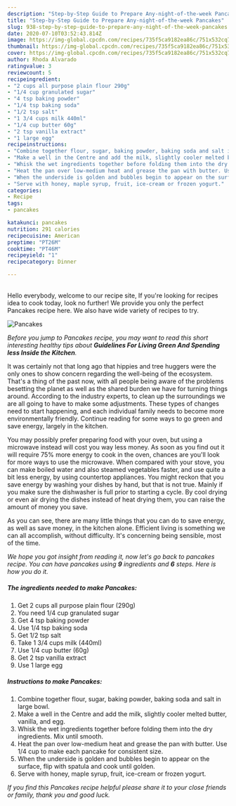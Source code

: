 ```yaml
---
description: "Step-by-Step Guide to Prepare Any-night-of-the-week Pancakes"
title: "Step-by-Step Guide to Prepare Any-night-of-the-week Pancakes"
slug: 938-step-by-step-guide-to-prepare-any-night-of-the-week-pancakes
date: 2020-07-10T03:52:43.814Z
image: https://img-global.cpcdn.com/recipes/735f5ca9182ea86c/751x532cq70/pancakes-recipe-main-photo.jpg
thumbnail: https://img-global.cpcdn.com/recipes/735f5ca9182ea86c/751x532cq70/pancakes-recipe-main-photo.jpg
cover: https://img-global.cpcdn.com/recipes/735f5ca9182ea86c/751x532cq70/pancakes-recipe-main-photo.jpg
author: Rhoda Alvarado
ratingvalue: 3
reviewcount: 5
recipeingredient:
- "2 cups all purpose plain flour 290g"
- "1/4 cup granulated sugar"
- "4 tsp baking powder"
- "1/4 tsp baking soda"
- "1/2 tsp salt"
- "1 3/4 cups milk 440ml"
- "1/4 cup butter 60g"
- "2 tsp vanilla extract"
- "1 large egg"
recipeinstructions:
- "Combine together flour, sugar, baking powder, baking soda and salt in large bowl."
- "Make a well in the Centre and add the milk, slightly cooler melted butter, vanilla, and egg."
- "Whisk the wet ingredients together before folding them into the dry ingredients. Mix until smooth."
- "Heat the pan over low-medium heat and grease the pan with butter. Use 1/4 cup to make each pancake for consistent size."
- "When the underside is golden and bubbles begin to appear on the surface, flip with spatula and cook until golden."
- "Serve with honey, maple syrup, fruit, ice-cream or frozen yogurt."
categories:
- Recipe
tags:
- pancakes

katakunci: pancakes 
nutrition: 291 calories
recipecuisine: American
preptime: "PT26M"
cooktime: "PT46M"
recipeyield: "1"
recipecategory: Dinner

---
```

<br>
Hello everybody, welcome to our recipe site, If you're looking for recipes idea to cook today, look no further! We provide you only the perfect Pancakes recipe here. We also have wide variety of recipes to try.
<br>


![Pancakes](https://img-global.cpcdn.com/recipes/735f5ca9182ea86c/751x532cq70/pancakes-recipe-main-photo.jpg)

<i>Before you jump to Pancakes recipe, you may want to read this short interesting healthy tips about 
<strong>Guidelines For Living Green And Spending less Inside the Kitchen</strong>.</i>
</br>

It was certainly not that long ago that hippies and tree huggers were the only ones to show concern regarding the well-being of the ecosystem. That's a thing of the past now, with all people being aware of the problems besetting the planet as well as the shared burden we have for turning things around. According to the industry experts, to clean up the surroundings we are all going to have to make some adjustments. These types of changes need to start happening, and each individual family needs to become more environmentally friendly. Continue reading for some ways to go green and save energy, largely in the kitchen.

You may possibly prefer preparing food with your oven, but using a microwave instead will cost you way less money. As soon as you find out it will require 75% more energy to cook in the oven, chances are you'll look for more ways to use the microwave. When compared with your stove, you can make boiled water and also steamed vegetables faster, and use quite a bit less energy, by using countertop appliances. You might reckon that you save energy by washing your dishes by hand, but that is not true. Mainly if you make sure the dishwasher is full prior to starting a cycle. By cool drying or even air drying the dishes instead of heat drying them, you can raise the amount of money you save.

As you can see, there are many little things that you can do to save energy, as well as save money, in the kitchen alone. Efficient living is something we can all accomplish, without difficulty. It's concerning being sensible, most of the time.


<i>We hope you got insight from reading it, now let's go back to pancakes recipe. You can have pancakes using <strong>9</strong> ingredients and <strong>6</strong> steps. Here is how you do it.
</i>

##### The ingredients needed to make Pancakes:

1. Get 2 cups all purpose plain flour (290g)
1. You need 1/4 cup granulated sugar
1. Get 4 tsp baking powder
1. Use 1/4 tsp baking soda
1. Get 1/2 tsp salt
1. Take 1 3/4 cups milk (440ml)
1. Use 1/4 cup butter (60g)
1. Get 2 tsp vanilla extract
1. Use 1 large egg


##### Instructions to make Pancakes:

1. Combine together flour, sugar, baking powder, baking soda and salt in large bowl.
1. Make a well in the Centre and add the milk, slightly cooler melted butter, vanilla, and egg.
1. Whisk the wet ingredients together before folding them into the dry ingredients. Mix until smooth.
1. Heat the pan over low-medium heat and grease the pan with butter. Use 1/4 cup to make each pancake for consistent size.
1. When the underside is golden and bubbles begin to appear on the surface, flip with spatula and cook until golden.
1. Serve with honey, maple syrup, fruit, ice-cream or frozen yogurt.


<i>If you find this Pancakes recipe helpful please share it to your close friends or family, thank you and good luck.</i>
